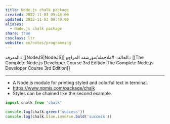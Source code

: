 ```yaml
---
title: Node.js chalk package
created: 2022-11-03 09:46:00
updated: 2022-11-03 09:49:00
aliases:
  - Node.js chalk package
share: true
cssclass: ltr
website: en/notes/programming
---
```


المعرفة:: [[NodeJS|NodeJS]]
الحالة:: #ملاحظة/مؤرشفة
المراجع:: [[The Complete Node.js Developer Course 3rd Edition|The Complete Node.js Developer Course 3rd Edition]]

---

- A Node.js module for printing styled and colorful text in terminal.
- <https://www.npmjs.com/package/chalk>
- Styles can be chained like the second example.

```js
import chalk from 'chalk'

console.log(chalk.green('success'))
console.log(chalk.blue.inverse.bold('success'))
```
